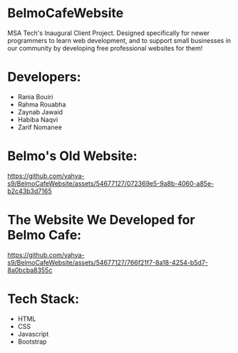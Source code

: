 # BelmoCafeWebsite
MSA Tech's Inaugural Client Project. Designed specifically for newer programmers to learn web development, and to support small businesses in our community by developing free professional websites for them!

# Developers:

- Rania Bouiri
- Rahma Rouabha
- Zaynab Jawaid
- Habiba Naqvi
- Zarif Nomanee

# Belmo's Old Website:
https://github.com/yahya-s9/BelmoCafeWebsite/assets/54677127/072369e5-9a8b-4060-a85e-b2c43b3d7165

# The Website We Developed for Belmo Cafe:
https://github.com/yahya-s9/BelmoCafeWebsite/assets/54677127/766f21f7-8a18-4254-b5d7-8a0bcba8355c

# Tech Stack:
- HTML
- CSS
- Javascript
- Bootstrap
